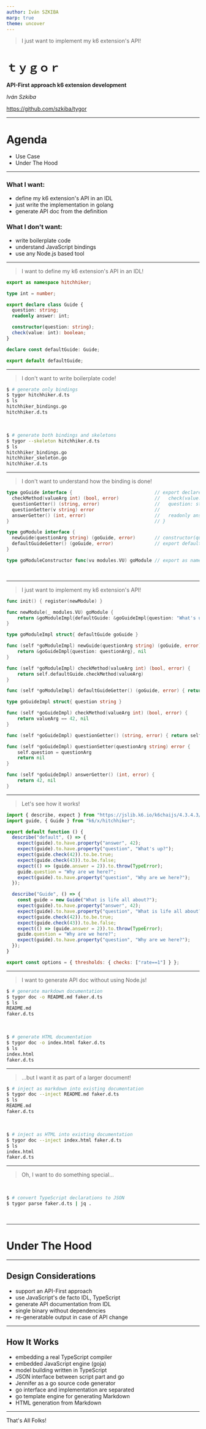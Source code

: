 ```yaml
---
author: Iván SZKIBA
marp: true
theme: uncover
---
```


> I just want to implement my k6 extension's API!

# ｔｙｇｏｒ

**API-First approach k6 extension development**

*Iván Szkiba*

https://github.com/szkiba/tygor

<!--
Thank you for watching the presentation about API-First approach k6 extension development.

Let's see what this presentation will be about.
-->

---

# Agenda

- Use Case
- Under The Hood

<!--
-->

---

### What I want:

- define my k6 extension's API in an IDL
- just write the implementation in golang
- generate API doc from the definition

### What I don't want:

- write boilerplate code
- understand JavaScript bindings
- use any Node.js based tool

---

> I want to define my k6 extension's API in an IDL!
 
```ts
export as namespace hitchhiker;

type int = number;

export declare class Guide {
  question: string;
  readonly answer: int;

  constructor(question: string);
  check(value: int): boolean;
}

declare const defaultGuide: Guide;

export default defaultGuide;
```

<!--
-->

---

> I don't want to write boilerplate code!
 
```bash
$ # generate only bindings
$ tygor hitchhiker.d.ts                  
$ ls
hitchhiker_bindings.go
hitchhiker.d.ts
```

&nbsp;

```bash
$ # generate both bindings and skeletons
$ tygor --skeleton hitchhiker.d.ts       
$ ls
hitchhiker_bindings.go
hitchhiker_skeleton.go
hitchhiker.d.ts
```

---

> I don't want to understand how the binding is done!

```go
type goGuide interface {                              // export declare class Guide {
  checkMethod(valueArg int) (bool, error)             //   check(value: int): boolean
  questionGetter() (string, error)                    //   question: string
  questionSetter(v string) error                      //
  answerGetter() (int, error)                         //   readonly answer: int
}                                                     // }

type goModule interface { 
  newGuide(questionArg string) (goGuide, error)       // constructor(question: string)
  defaultGuideGetter() (goGuide, error)               // export default defaultGuide
}

type goModuleConstructor func(vu modules.VU) goModule // export as namespace ...

```

&nbsp;
&nbsp;

---

> I just want to implement my k6 extension's API!

```go
func init() { register(newModule) }

func newModule(_ modules.VU) goModule {
	return &goModuleImpl{defaultGuide: &goGuideImpl{question: "What's up?"}}
}

type goModuleImpl struct{ defaultGuide goGuide }

func (self *goModuleImpl) newGuide(questionArg string) (goGuide, error) {
	return &goGuideImpl{question: questionArg}, nil
}

func (self *goModuleImpl) checkMethod(valueArg int) (bool, error) {
	return self.defaultGuide.checkMethod(valueArg)
}

func (self *goModuleImpl) defaultGuideGetter() (goGuide, error) { return self.defaultGuide, nil }

type goGuideImpl struct{ question string }

func (self *goGuideImpl) checkMethod(valueArg int) (bool, error) {
	return valueArg == 42, nil
}

func (self *goGuideImpl) questionGetter() (string, error) { return self.question, nil }

func (self *goGuideImpl) questionSetter(questionArg string) error {
	self.question = questionArg
	return nil
}

func (self *goGuideImpl) answerGetter() (int, error) {
	return 42, nil
}
```

<!--
-->

---

> Let's see how it works!

```js
import { describe, expect } from "https://jslib.k6.io/k6chaijs/4.3.4.3/index.js";
import guide, { Guide } from "k6/x/hitchhiker";

export default function () {
  describe("default", () => {
    expect(guide).to.have.property("answer", 42);
    expect(guide).to.have.property("question", "What's up?");
    expect(guide.check(42)).to.be.true;
    expect(guide.check(43)).to.be.false;
    expect(() => (guide.answer = 2)).to.throw(TypeError);
    guide.question = "Why are we here?";
    expect(guide).to.have.property("question", "Why are we here?");
  });

  describe("Guide", () => {
    const guide = new Guide("What is life all about?");
    expect(guide).to.have.property("answer", 42);
    expect(guide).to.have.property("question", "What is life all about?");
    expect(guide.check(42)).to.be.true;
    expect(guide.check(43)).to.be.false;
    expect(() => (guide.answer = 2)).to.throw(TypeError);
    guide.question = "Why are we here?";
    expect(guide).to.have.property("question", "Why are we here?");
  });
}

export const options = { thresholds: { checks: ["rate==1"] } };
```

---

> I want to generate API doc without using Node.js!

```bash
$ # generate markdown documentation                 
$ tygor doc -o README.md faker.d.ts
$ ls
README.md
faker.d.ts
```

&nbsp;

```bash
$ # generate HTML documentation                     
$ tygor doc -o index.html faker.d.ts
$ ls
index.html
faker.d.ts
```

---

> ...but I want it as part of a larger document!

```bash
$ # inject as markdown into existing documentation   
$ tygor doc --inject README.md faker.d.ts
$ ls
README.md
faker.d.ts
```

&nbsp;

```bash
$ # inject as HTML into existing documentation        
$ tygor doc --inject index.html faker.d.ts
$ ls
index.html
faker.d.ts
```


---

> Oh, I want to do something special...

&nbsp;
&nbsp;

```bash
$ # convert TypeScript declarations to JSON        
$ tygor parse faker.d.ts | jq .
```

&nbsp;
&nbsp;
&nbsp;
&nbsp;

---

# Under The Hood

<!--
A few technological details about the tygor follow.
-->

---

## Design Considerations

<!--
What were the design considerations of tygor?

-->

- support an API-First approach
- use JavaScript's de facto IDL, TypeScript
- generate API documentation from IDL
- single binary without dependencies
- re-generatable output in case of API change

---

## How It Works


<!--
A few bullet points about how tygor works. A more detailed description can be found in the readme file.

-->

- embedding a real TypeScript compiler
- embedded JavaScript engine (goja)
- model building written in TypeScript
- JSON interface between script part and go
- Jennifer as a go source code generator
- go interface and implementation are separated
- go template engine for generating Markdown
- HTML generation from Markdown

---

That's All Folks!

<!--
That's all I wanted to share with you about the tygor in brief. I hope this is just the beginning of the journey.
-->
